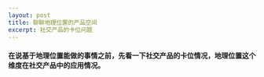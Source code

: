 ```yaml
---
layout: post
title: 聊聊地理位置的产品空间
excerpt: 社交产品的卡位问题
---
```


#### 在说基于地理位置能做的事情之前，先看一下社交产品的卡位情况，地理位置这个维度在社交产品中的应用情况。


